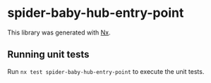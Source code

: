 # spider-baby-hub-entry-point

This library was generated with [Nx](https://nx.dev).

## Running unit tests

Run `nx test spider-baby-hub-entry-point` to execute the unit tests.
